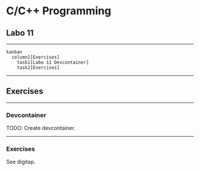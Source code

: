 # C/C++ Programming

## Labo 11

---

```mermaid
kanban
  column1[Exercises]
    task1[Labo 11 Devcontainer]
    task2[Exercises]
```

---

## Exercises

---

### Devcontainer

TODO: Create devcontainer.

---

### Exercises

See digitap.
